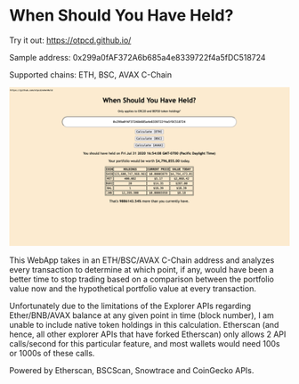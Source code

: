 # When Should You Have Held?

Try it out: https://otpcd.github.io/

Sample address: 0x299a0fAF372A6b685a4e8339722f4a5fDC518724

Supported chains: ETH, BSC, AVAX C-Chain

![Homescreen](img.png)

This WebApp takes in an ETH/BSC/AVAX C-Chain address and analyzes every transaction to determine at which point, if any, would have been a better time to stop trading based on a comparison between the portfolio value now and the hypothetical portfolio value at every transaction.

Unfortunately due to the limitations of the Explorer APIs regarding Ether/BNB/AVAX balance at any given point in time (block number), I am unable to include native token holdings in this calculation.  Etherscan (and hence, all other explorer APIs that have forked Etherscan) only allows 2 API calls/second for this particular feature, and most wallets would need 100s or 1000s of these calls.

Powered by Etherscan, BSCScan, Snowtrace and CoinGecko APIs.
